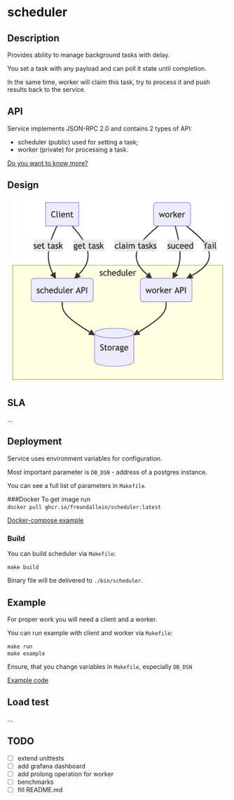 # scheduler

## Description

Provides ability to manage background tasks with delay.

You set a task with any payload and can poll it state until completion.

In the same time, worker will claim this task, try to process it and push results back to the service.

## API
Service implements JSON-RPC 2.0 and contains 2 types of API:
- scheduler (public) used for setting a task;
- worker (private) for processing a task.

[Do you want to know more?](https://github.com/freundallein/scheduler/blob/master/docs/api_v0.md)

## Design
![Alt text](https://github.com/freundallein/scheduler/blob/master/docs/design.png)

## SLA

...

## Deployment
Service uses environment variables for configuration.

Most important parameter is `DB_DSN` - address of a postgres instance.

You can see a full list of parameters in `Makefile`.

###Docker
To get image run  
`docker pull ghcr.io/freundallein/scheduler:latest`


[Docker-compose example](https://github.com/freundallein/scheduler/blob/master/docker/docker-compose.yml)

### Build 

You can build scheduler via `Makefile`:
```
make build
```
Binary file will be delivered to `./bin/scheduler`.

## Example
For proper work you will need a client and a worker.

You can run example with client and worker via `Makefile`:
```
make run
make example
```
Ensure, that you change variables in `Makefile`, especially `DB_DSN`

[Example code](https://github.com/freundallein/scheduler/blob/master/docs/example/main.go)

## Load test

...

## TODO
- [ ] extend unittests
- [ ] add grafana dashboard
- [ ] add prolong operation for worker
- [ ] benchmarks
- [ ] fill README.md